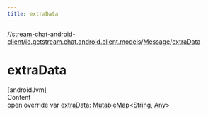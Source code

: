 ```yaml
---
title: extraData
---
```

//[stream-chat-android-client](../../../index.md)/[io.getstream.chat.android.client.models](../index.md)/[Message](index.md)/[extraData](extraData.md)



# extraData  
[androidJvm]  
Content  
open override var [extraData](extraData.md): [MutableMap](https://kotlinlang.org/api/latest/jvm/stdlib/kotlin.collections/-mutable-map/index.html)&lt;[String](https://kotlinlang.org/api/latest/jvm/stdlib/kotlin/-string/index.html), [Any](https://kotlinlang.org/api/latest/jvm/stdlib/kotlin/-any/index.html)&gt;  




